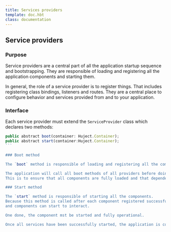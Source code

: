 ```yaml
---
title: Services providers
template: doc.hbt
class: documentation
---
```


## Service providers

### Purpose

Service providers are a central part of all the application startup sequence and bootstrapping.
They are responsible of loading and registering all the application components and starting them.

In general, the role of a service provider is to register things. That includes registering class bindings, listeners and routes.
They are a central place to configure behavior and services provided from and to your application.

### Interface

Each service provider must extend the `ServiceProvider` class which declares two methods:

````js
public abstract boot(container: Huject.Container);
public abstract start(container:Huject.Container);
```

### Boot method

The `boot` method is responsible of loading and registering all the components to the main application container.

The application will call all boot methods of all providers before doing anything else.
This is to ensure that all components are fully loaded and that dependencies can be resolved before trying to start anything.

### Start method

The `start` method is responsible of starting all the components.
Because this method is called after each component registered successfully, dependencies are resolved
and components can start to interact.

One done, the component mst be started and fully operational.

Once all services have been successfully started, the application is considered as booted and the framework will let your code receive requests.
